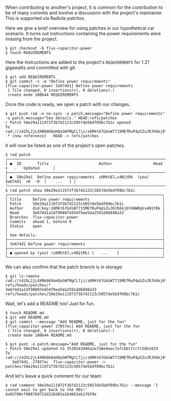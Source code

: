 When contributing to another's project, it is common for the contribution to be
of many commits and involve a discussion with the project's maintainer.  This is supported
via Radicle *patches*.

Here we give a brief overview for using patches in our hypothetical car
scenario.  It turns out instructions containing the power requirements were
missing from the project.

```
$ git checkout -b flux-capacitor-power
$ touch REQUIREMENTS
```

Here the instructions are added to the project's `REQUIREMENTS` for 1.21
gigawatts and committed with git.

```
$ git add REQUIREMENTS
$ git commit -v -m "Define power requirements"
[flux-capacitor-power 3e674d1] Define power requirements
 1 file changed, 0 insertions(+), 0 deletions(-)
 create mode 100644 REQUIREMENTS
```

Once the code is ready, we open a patch with our changes.

``` (stderr)
$ git push rad -o no-sync -o patch.message="Define power requirements" -o patch.message="See details." HEAD:refs/patches
✓ Patch 50e29a111972f3b7d2123c5057de5bdf09bc7b1c opened
To rad://z42hL2jL4XNk6K8oHQaSWfMgCL7ji/z6Mkt67GdsW7715MEfRuP4pSZxJRJh6kj6Y48WRqVv4N1tRk
 * [new reference]   HEAD -> refs/patches
```

It will now be listed as one of the project's open patches.

```
$ rad patch
╭──────────────────────────────────────────────────────────────────────────────────────────────╮
│ ●  ID       Title                      Author                  Head     +   -   Updated      │
├──────────────────────────────────────────────────────────────────────────────────────────────┤
│ ●  50e29a1  Define power requirements  z6Mkt67…v4N1tRk  (you)  3e674d1  +0  -0  [    ...   ] │
╰──────────────────────────────────────────────────────────────────────────────────────────────╯
$ rad patch show 50e29a111972f3b7d2123c5057de5bdf09bc7b1c
╭────────────────────────────────────────────────────────────────────╮
│ Title     Define power requirements                                │
│ Patch     50e29a111972f3b7d2123c5057de5bdf09bc7b1c                 │
│ Author    did:key:z6Mkt67GdsW7715MEfRuP4pSZxJRJh6kj6Y48WRqVv4N1tRk │
│ Head      3e674d1a1df90807e934f9ae5da2591dd6848a33                 │
│ Branches  flux-capacitor-power                                     │
│ Commits   ahead 1, behind 0                                        │
│ Status    open                                                     │
│                                                                    │
│ See details.                                                       │
├────────────────────────────────────────────────────────────────────┤
│ 3e674d1 Define power requirements                                  │
├────────────────────────────────────────────────────────────────────┤
│ ● opened by (you) (z6Mkt67…v4N1tRk) [   ...    ]                   │
╰────────────────────────────────────────────────────────────────────╯
```

We can also confirm that the patch branch is in storage:

```
$ git ls-remote rad://z42hL2jL4XNk6K8oHQaSWfMgCL7ji/z6Mkt67GdsW7715MEfRuP4pSZxJRJh6kj6Y48WRqVv4N1tRk refs/heads/patches/*
3e674d1a1df90807e934f9ae5da2591dd6848a33	refs/heads/patches/50e29a111972f3b7d2123c5057de5bdf09bc7b1c
```

Wait, let's add a README too! Just for fun.

```
$ touch README.md
$ git add README.md
$ git commit --message "Add README, just for the fun"
[flux-capacitor-power 27857ec] Add README, just for the fun
 1 file changed, 0 insertions(+), 0 deletions(-)
 create mode 100644 README.md
```
``` (stderr) RAD_SOCKET=/dev/null
$ git push -o patch.message="Add README, just for the fun"
✓ Patch 50e29a1 updated to 3530243d46a2e7a8e4eac7afcbb17cc7c56b3d29
To rad://z42hL2jL4XNk6K8oHQaSWfMgCL7ji/z6Mkt67GdsW7715MEfRuP4pSZxJRJh6kj6Y48WRqVv4N1tRk
   3e674d1..27857ec  flux-capacitor-power -> patches/50e29a111972f3b7d2123c5057de5bdf09bc7b1c
```

And let's leave a quick comment for our team:

```
$ rad comment 50e29a111972f3b7d2123c5057de5bdf09bc7b1c --message 'I cannot wait to get back to the 90s!'
4a9d780cf088769722d226d83a1b4663ab176f8e
```
